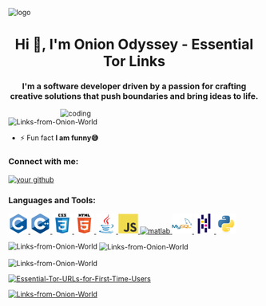 ![logo](https://github.com/Links-from-Onion-World/Links-from-Onion-World/blob/main/Image.png)
<h1 align="center">Hi 👋, I'm Onion Odyssey - Essential Tor Links</h1>
<h3 align="center"> I'm a software developer driven by a passion for crafting creative solutions that push boundaries and bring ideas to life. </h3>

<img align="right" alt="coding" width="400" src="https://user-images.githubusercontent.com/55389276/140866485-8fb1c876-9a8f-4d6a-98dc-08c4981eaf70.gif">

<p align="left"> <img src="https://komarev.com/ghpvc/?username=Links-from-Onion-World&label=Profile%20views&color=0e75b6&style=flat" alt="Links-from-Onion-World" /> </p>

- ⚡ Fun fact **I am funny😅**

<h3 align="left">Connect with me:</h3>
<p align="left">

<a href="https://github.com/Links-from-Onion-World" target="_blank">
  <img align="center" src="https://raw.githubusercontent.com/rahuldkjain/github-profile-readme-generator/master/src/images/icons/Social/github.svg" alt="your github" height="30" width="40" /></a>

</p>

<h3 align="left">Languages and Tools:</h3>
<p align="left"> <a href="https://www.cprogramming.com/" target="_blank" rel="noreferrer"> <img src="https://raw.githubusercontent.com/devicons/devicon/master/icons/c/c-original.svg" alt="c" width="40" height="40"/> </a> <a href="https://www.w3schools.com/cpp/" target="_blank" rel="noreferrer"> <img src="https://raw.githubusercontent.com/devicons/devicon/master/icons/cplusplus/cplusplus-original.svg" alt="cplusplus" width="40" height="40"/> </a> <a href="https://www.w3schools.com/css/" target="_blank" rel="noreferrer"> <img src="https://raw.githubusercontent.com/devicons/devicon/master/icons/css3/css3-original-wordmark.svg" alt="css3" width="40" height="40"/> </a> <a href="https://www.w3.org/html/" target="_blank" rel="noreferrer"> <img src="https://raw.githubusercontent.com/devicons/devicon/master/icons/html5/html5-original-wordmark.svg" alt="html5" width="40" height="40"/> </a> <a href="https://www.java.com" target="_blank" rel="noreferrer"> <img src="https://raw.githubusercontent.com/devicons/devicon/master/icons/java/java-original.svg" alt="java" width="40" height="40"/> </a> <a href="https://developer.mozilla.org/en-US/docs/Web/JavaScript" target="_blank" rel="noreferrer"> <img src="https://raw.githubusercontent.com/devicons/devicon/master/icons/javascript/javascript-original.svg" alt="javascript" width="40" height="40"/> </a> <a href="https://www.mathworks.com/" target="_blank" rel="noreferrer"> <img src="https://upload.wikimedia.org/wikipedia/commons/2/21/Matlab_Logo.png" alt="matlab" width="40" height="40"/> </a> <a href="https://www.mysql.com/" target="_blank" rel="noreferrer"> <img src="https://raw.githubusercontent.com/devicons/devicon/master/icons/mysql/mysql-original-wordmark.svg" alt="mysql" width="40" height="40"/> </a> <a href="https://pandas.pydata.org/" target="_blank" rel="noreferrer"> <img src="https://raw.githubusercontent.com/devicons/devicon/2ae2a900d2f041da66e950e4d48052658d850630/icons/pandas/pandas-original.svg" alt="pandas" width="40" height="40"/> </a> <a href="https://www.python.org" target="_blank" rel="noreferrer"> <img src="https://raw.githubusercontent.com/devicons/devicon/master/icons/python/python-original.svg" alt="python" width="40" height="40"/> </a> </p>

<p><img align="left" src="https://github-readme-stats.vercel.app/api/top-langs?username=Links-from-Onion-World&show_icons=true&locale=en&layout=compact" alt="Links-from-Onion-World" /></p>

<p>&nbsp;<img align="center" src="https://github-readme-stats.vercel.app/api?username=Links-from-Onion-World&show_icons=true&locale=en" alt="Links-from-Onion-World" /></p>

<p><img align="center" src="https://github-readme-streak-stats.herokuapp.com/?user=Links-from-Onion-World&" alt="Links-from-Onion-World" /></p>

<p>
<a href="https://github.com/Links-from-Onion-World/Essential-Tor-URLs-for-First-Time-Users">  
<img src="https://github-readme-stats.vercel.app/api/pin/?username=Links-from-Onion-World&repo=Essential-Tor-URLs-for-First-Time-Users&theme=White" alt="Essential-Tor-URLs-for-First-Time-Users"></p>

<p>
<a href="https://github.com/Links-from-Onion-World/Links-from-Onion-World">
<img src="https://github-readme-stats.vercel.app/api/pin/?username=Links-from-Onion-World&repo=Links-from-Onion-World&theme=White" alt="Links-from-Onion-World"></p>

